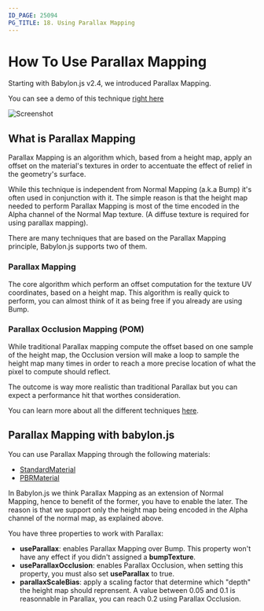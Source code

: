 ```yaml
---
ID_PAGE: 25094
PG_TITLE: 18. Using Parallax Mapping
---
```


# How To Use Parallax Mapping
Starting with Babylon.js v2.4, we introduced Parallax Mapping.

You can see a demo of this technique [right here](https://www.babylonjs-playground.com/#10I31V#23)

![Screenshot](http://i.imgur.com/8VBDRPe.png)

## What is Parallax Mapping
Parallax Mapping is an algorithm which, based from a height map, apply an offset on the material's textures in order to accentuate the effect of relief in the geometry's surface.

While this technique is independent from Normal Mapping (a.k.a Bump) it's often used in conjunction with it. The simple reason is that the height map needed to perform Parallax Mapping is most of the time encoded in the Alpha channel of the Normal Map texture. (A diffuse texture is required for using parallax mapping).

There are many techniques that are based on the Parallax Mapping principle, Babylon.js supports two of them.

### Parallax Mapping
The core algorithm which perform an offset computation for the texture UV coordinates, based on a height map. This algorithm is really quick to perform, you can almost think of it as being free if you already are using Bump.

### Parallax Occlusion Mapping (POM)
While traditional Parallax mapping compute the offset based on one sample of the height map, the Occlusion version will make a loop to sample the height map many times in order to reach a more precise location of what the pixel to compute should reflect.

The outcome is way more realistic than traditional Parallax but you can expect a performance hit that worthes consideration.

You can learn more about all the different techniques [here](http://sunandblackcat.com/tipFullView.php?topicid=28).

## Parallax Mapping with babylon.js
You can use Parallax Mapping through the following materials:
 - [StandardMaterial](/classes/3.0/StandardMaterial)
 - [PBRMaterial](/classes/3.0/PBRMaterial)

In Babylon.js we think Parallax Mapping as an extension of Normal Mapping, hence to benefit of the former, you have to enable the later. The reason is that we support only the height map being encoded in the Alpha channel of the normal map, as explained above.

You have three properties to work with Parallax:

 - **useParallax**: enables Parallax Mapping over Bump. This property won't have any effect if you didn't assigned a **bumpTexture**.
 - **useParallaxOcclusion**: enables Parallax Occlusion, when setting this property, you must also set **useParallax** to true.
 - **parallaxScaleBias**: apply a scaling factor that determine which "depth" the height map should reprensent. A value between 0.05 and 0.1 is reasonnable in Parallax, you can reach 0.2 using Parallax Occlusion.

